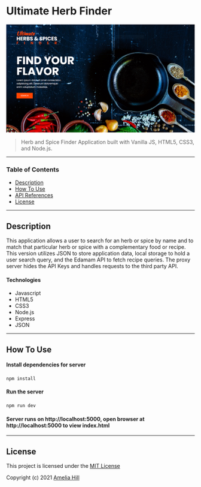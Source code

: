 # Ultimate Herb Finder

![Project Image](spices.png)

> Herb and Spice Finder Application built with Vanilla JS, HTML5, CSS3, and Node.js.

---

### Table of Contents

- [Description](#description)
- [How To Use](#how-to-use)
- [API References](#references)
- [License](#license)

---

## Description

This application allows a user to search for an herb or spice by name and to match that particular herb or spice with a complementary food or recipe. This version utilizes JSON to store application data, local storage to hold a user search query, and the Edamam API to fetch recipe queries. The proxy server hides the API Keys and handles requests to the third party API.

#### Technologies

- Javascript
- HTML5
- CSS3
- Node.js
- Express
- JSON

---

## How To Use

#### Install dependencies for server

`npm install`

#### Run the server

`npm run dev`

#### Server runs on http://localhost:5000, open browser at http://localhost:5000 to view index.html

---

## License

This project is licensed under the [MIT License](#LICENSE.txt)

Copyright (c) 2021 [Amelia Hill](#https://ameliahill.com)
